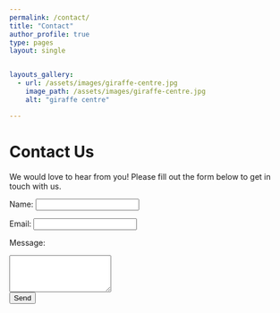 ```yaml
---
permalink: /contact/
title: "Contact"
author_profile: true
type: pages
layout: single


layouts_gallery:
  - url: /assets/images/giraffe-centre.jpg
    image_path: /assets/images/giraffe-centre.jpg
    alt: "giraffe centre"

---
```


# Contact Us

We would love to hear from you! Please fill out the form below to get in touch with us.

<form action="https://formspree.io/f/xayrrovd" method="POST">
  <label for="name">Name:</label>
  <input type="text" id="name" name="name" required><br>

  <label for="email">Email:</label>
  <input type="email" id="email" name="email" required><br>

  <label for="message">Message:</label><br>
  <textarea id="message" name="message" rows="4" required></textarea><br>

  <input type="submit" value="Send">
</form>
